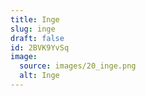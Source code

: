 ```yaml
---
title: Inge
slug: inge
draft: false
id: 2BVK9YvSq
image:
  source: images/20_inge.png
  alt: Inge
---
```

